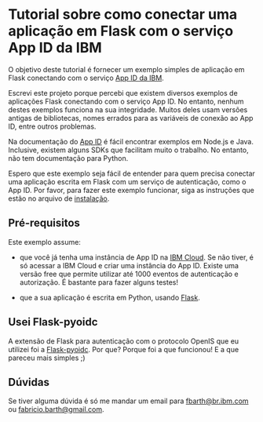 # Tutorial sobre como conectar uma aplicação em Flask com o serviço App ID da IBM

O objetivo deste tutorial é fornecer um exemplo simples de aplicação em Flask conectando 
com o serviço [App ID da IBM](https://www.ibm.com/cloud/app-id).

Escrevi este projeto porque percebi que existem diversos exemplos de aplicações Flask conectando com o serviço
App ID. No entanto, nenhum destes exemplos funciona na sua integridade. Muitos deles usam versões antigas de 
bibliotecas, nomes errados para as variáveis de conexão ao App ID, entre outros problemas.

Na documentação do [App ID](https://cloud.ibm.com/docs/appid) é fácil encontrar exemplos em Node.js e Java. Inclusive, existem alguns SDKs que facilitam muito o trabalho. No entanto, não tem documentação para Python.  

Espero que este exemplo seja fácil de entender para quem precisa conectar uma aplicação escrita em Flask com um 
serviço de autenticação, como o App ID. Por favor, para fazer este exemplo funcionar, siga as instruções que estão no arquivo de [instalação](Install.md).

## Pré-requisitos

Este exemplo assume: 

* que você já tenha uma instância de App ID na [IBM Cloud](https://cloud.ibm.com/). Se não tiver, é só acessar a IBM Cloud e criar uma instância do App ID. Existe uma versão free que permite utilizar até 1000 eventos de autenticação e autorização. É bastante para fazer alguns testes! 

* que a sua aplicação é escrita em Python, usando [Flask](https://flask.palletsprojects.com/en/1.1.x/).

## Usei Flask-pyoidc

A extensão de Flask para autenticação com o protocolo OpenIS que eu utilizei foi a [Flask-pyoidc](https://pypi.org/project/Flask-pyoidc/). Por que? Porque foi a que funcionou! E a que pareceu mais simples ;) 

## Dúvidas

Se tiver alguma dúvida é só me mandar um email para fbarth@br.ibm.com ou fabricio.barth@gmail.com. 
